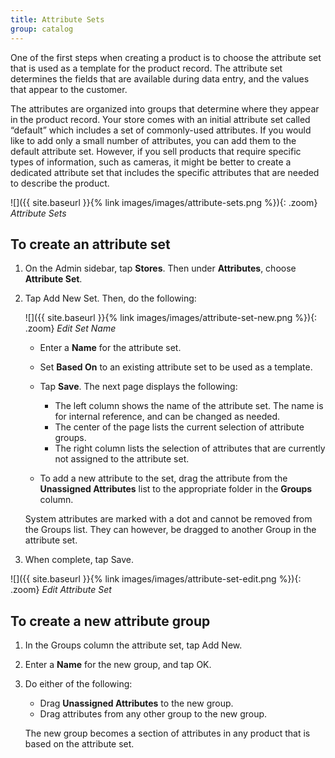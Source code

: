 ```yaml
---
title: Attribute Sets
group: catalog
---
```


One of the first steps when creating a product is to choose the attribute set that is used as a template for the product record. The attribute set determines the fields that are available during data entry, and the values that appear to the customer.

The attributes are organized into groups that determine where they appear in the product record. Your store comes with an initial attribute set called “default” which includes a set of commonly-used attributes. If you would like to add only a small number of attributes, you can add them to the default attribute set. However, if you sell products that require specific types of information, such as cameras, it might be better to create a dedicated attribute set that includes the specific attributes that are needed to describe the product.

![]({{ site.baseurl }}{% link images/images/attribute-sets.png %}){: .zoom}
*Attribute Sets*

## To create an attribute set

1. On the Admin sidebar, tap **Stores**. Then under **Attributes**, choose **Attribute Set**.

1. Tap <span class="btn">Add New Set</span>. Then, do the following:

    ![]({{ site.baseurl }}{% link images/images/attribute-set-new.png %}){: .zoom}
    *Edit Set Name*

   * Enter a **Name** for the attribute set.

   * Set **Based On** to an existing attribute set to be used as a template.

   * Tap **Save**. The next page displays the following:

      * The left column shows the name of the attribute set. The name is for internal reference, and can be changed as needed.
      * The center of the page lists the current selection of attribute groups.
      * The right column lists the selection of attributes that are currently not assigned to the attribute set.

   * To add a new attribute to the set, drag the attribute from the **Unassigned Attributes** list to the appropriate folder in the **Groups** column.

   <div class="bs-callout bs-callout-info" markdown="1">
   System attributes are marked with a dot and cannot be removed from the Groups list. They can however, be dragged to another Group in the attribute set.
   </div>

1. When complete, tap <span class="btn">Save</span>.

![]({{ site.baseurl }}{% link images/images/attribute-set-edit.png %}){: .zoom}
*Edit Attribute Set*

## To create a new attribute group

1. In the Groups column the attribute set, tap <span class="btn">Add New</span>.

1. Enter a **Name** for the new group, and tap <span class="btn">OK</span>.

1. Do either of the following:

   * Drag **Unassigned Attributes** to the new group.
   * Drag attributes from any other group to the new group.

    The new group becomes a section of attributes in any product that is based on the attribute set.
